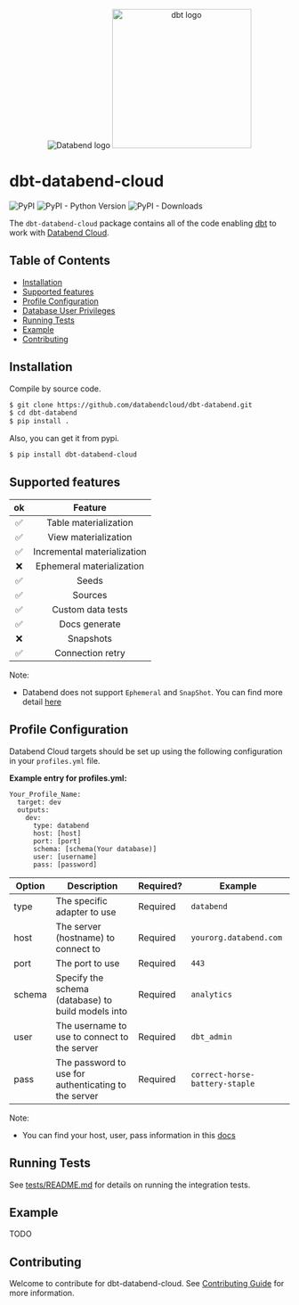 <p align="center">
  <img src="https://user-images.githubusercontent.com/172204/193307982-a286c574-80ef-41de-b52f-1b064ae7fccd.png" alt="Databend logo" />
  <img src="https://raw.githubusercontent.com/dbt-labs/dbt/ec7dee39f793aa4f7dd3dae37282cc87664813e4/etc/dbt-logo-full.svg" alt="dbt logo" width="250"/>
</p>

# dbt-databend-cloud

![PyPI](https://img.shields.io/pypi/v/dbt-databend-cloud)
![PyPI - Python Version](https://img.shields.io/pypi/pyversions/dbt-databend-cloud)
![PyPI - Downloads](https://img.shields.io/pypi/dw/dbt-databend-cloud)

The `dbt-databend-cloud` package contains all of the code enabling [dbt](https://getdbt.com) to work with
[Databend Cloud](https://databend.rs/doc/cloud/).

## Table of Contents
* [Installation](#installation)
* [Supported features](#supported-features)
* [Profile Configuration](#profile-configuration)
* [Database User Privileges](#database-user-privileges)
* [Running Tests](#running-tests)
* [Example](#example)
* [Contributing](#contributing)

## Installation
Compile by source code.

```bash
$ git clone https://github.com/databendcloud/dbt-databend.git
$ cd dbt-databend
$ pip install .
```
Also, you can get it from pypi.

```bash
$ pip install dbt-databend-cloud
```
## Supported features

 | ok |           Feature           |
|:--:|:---------------------------:|
|  ✅ |    Table materialization    |
|  ✅ |    View materialization     |
|  ✅ | Incremental materialization |
|  ❌  |  Ephemeral materialization  |
|  ✅ |            Seeds            |
|  ✅ |           Sources           |
|  ✅ |      Custom data tests      |
|  ✅ |        Docs generate        |
|  ❌ |          Snapshots          |
|  ✅ |      Connection retry       |

Note:

* Databend does not support `Ephemeral` and `SnapShot`. You can find more detail [here](https://github.com/datafuselabs/databend/issues/8685)

## Profile Configuration

Databend Cloud targets should be set up using the following configuration in your `profiles.yml` file.

**Example entry for profiles.yml:**

```
Your_Profile_Name:
  target: dev
  outputs:
    dev:
      type: databend
      host: [host]
      port: [port]
      schema: [schema(Your database)]
      user: [username]
      pass: [password]
```

| Option   | Description                                           | Required? | Example                        |
|----------|-------------------------------------------------------|-----------|--------------------------------|
| type     | The specific adapter to use                           | Required  | `databend`                     |
| host     | The server (hostname) to connect to                   | Required  | `yourorg.databend.com`         |
| port     | The port to use                                       | Required  | `443`                          |
| schema   | Specify the schema (database) to build models into    | Required  | `analytics`                    |
| user     | The username to use to connect to the server          | Required  | `dbt_admin`                    |
| pass     | The password to use for authenticating to the server  | Required  | `correct-horse-battery-staple` |


Note:

* You can find your host, user, pass information in this [docs](https://docs.databend.com/using-databend-cloud/warehouses/connecting-a-warehouse)

## Running Tests

See [tests/README.md](tests/README.md) for details on running the integration tests.

## Example

TODO

## Contributing

Welcome to contribute for dbt-databend-cloud. See [Contributing Guide](CONTRIBUTING.md) for more information.
